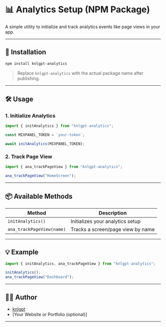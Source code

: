 # 📊 Analytics Setup (NPM Package)

A simple utility to initialize and track analytics events like page views in your app.

---

## 🚀 Installation

```bash
npm install knlgpt-analytics
```

> Replace `knlgpt-analytics` with the actual package name after publishing.

---

## 🛠️ Usage

### 1. Initialize Analytics

```js
import { initAnalytics } from "knlgpt-analytics";

const MIXPANEL_TOKEN = `your-token`;

await initAnalytics(MIXPANEL_TOKEN);
```

### 2. Track Page View

```js
import { ana_trackPageView } from "knlgpt-analytics";

ana_trackPageView("HomeScreen");
```

---

## 📦 Available Methods

| Method                    | Description                       |
| ------------------------- | --------------------------------- |
| `initAnalytics()`         | Initializes your analytics setup  |
| `ana_trackPageView(name)` | Tracks a screen/page view by name |

---

## 💡 Example

```js
import { initAnalytics, ana_trackPageView } from "knlgpt-analytics";

initAnalytics();
ana_trackPageView("Dashboard");
```

---

## 👨‍💻 Author

- [knlgpt](https://www.linkedin.com/in/knlgpt/)
- [Your Website or Portfolio (optional)]

---
